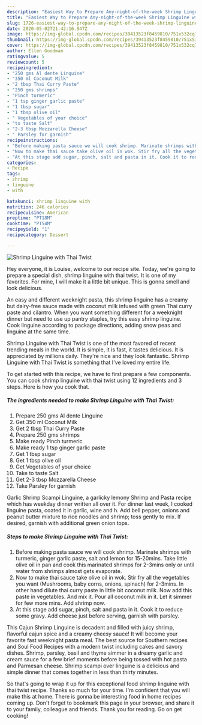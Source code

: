 ```yaml
---
description: "Easiest Way to Prepare Any-night-of-the-week Shrimp Linguine with Thai Twist"
title: "Easiest Way to Prepare Any-night-of-the-week Shrimp Linguine with Thai Twist"
slug: 1726-easiest-way-to-prepare-any-night-of-the-week-shrimp-linguine-with-thai-twist
date: 2020-05-02T21:42:16.947Z
image: https://img-global.cpcdn.com/recipes/39413523f8459810/751x532cq70/shrimp-linguine-with-thai-twist-recipe-main-photo.jpg
thumbnail: https://img-global.cpcdn.com/recipes/39413523f8459810/751x532cq70/shrimp-linguine-with-thai-twist-recipe-main-photo.jpg
cover: https://img-global.cpcdn.com/recipes/39413523f8459810/751x532cq70/shrimp-linguine-with-thai-twist-recipe-main-photo.jpg
author: Ellen Goodman
ratingvalue: 5
reviewcount: 5
recipeingredient:
- "250 gms Al dente Linguine"
- "350 ml Coconut Milk"
- "2 tbsp Thai Curry Paste"
- "250 gms shrimps"
- "Pinch turmeric"
- "1 tsp ginger garlic paste"
- "1 tbsp sugar"
- "1 tbsp olive oil"
- " Vegetables of your choice"
- "to taste Salt"
- "2-3 tbsp Mozzarella Cheese"
- " Parsley for garnish"
recipeinstructions:
- "Before making pasta sauce we will cook shrimp. Marinate shrimps with turmeric, ginger garlic paste, salt and lemon for 15-20mins. Take little olive oil in pan and cook this marinated shrimps for 2-3mins only or until water from shrimps almost gets evaporate."
- "Now to make thai sauce take olive oil in wok. Stir fry all the vegetables you want (Mushrooms, baby corns, onions, spinach) for 2-3mins. In other hand dilute thai curry paste in little bit coconut milk. Now add this paste in vegetables. And mix it. Pour all coconut milk in it. Let it simmer for few more mins. Add shrimp now."
- "At this stage add sugar, pinch, salt and pasta in it. Cook it to reduce some gravy. Add cheese just before serving, garnish with parsley."
categories:
- Recipe
tags:
- shrimp
- linguine
- with

katakunci: shrimp linguine with 
nutrition: 246 calories
recipecuisine: American
preptime: "PT18M"
cooktime: "PT54M"
recipeyield: "1"
recipecategory: Dessert

---
```



![Shrimp Linguine with Thai Twist](https://img-global.cpcdn.com/recipes/39413523f8459810/751x532cq70/shrimp-linguine-with-thai-twist-recipe-main-photo.jpg)

Hey everyone, it is Louise, welcome to our recipe site. Today, we're going to prepare a special dish, shrimp linguine with thai twist. It is one of my favorites. For mine, I will make it a little bit unique. This is gonna smell and look delicious.

An easy and different weeknight pasta, this shrimp linguine has a creamy but dairy-free sauce made with coconut milk infused with green Thai curry paste and cilantro. When you want something different for a weeknight dinner but need to use up pantry staples, try this easy shrimp linguine. Cook linguine according to package directions, adding snow peas and linguine at the same time.

Shrimp Linguine with Thai Twist is one of the most favored of recent trending meals in the world. It is simple, it is fast, it tastes delicious. It is appreciated by millions daily. They're nice and they look fantastic. Shrimp Linguine with Thai Twist is something that I've loved my entire life.


To get started with this recipe, we have to first prepare a few components. You can cook shrimp linguine with thai twist using 12 ingredients and 3 steps. Here is how you cook that.

<!--inarticleads1-->

##### The ingredients needed to make Shrimp Linguine with Thai Twist:

1. Prepare 250 gms Al dente Linguine
1. Get 350 ml Coconut Milk
1. Get 2 tbsp Thai Curry Paste
1. Prepare 250 gms shrimps
1. Make ready Pinch turmeric
1. Make ready 1 tsp ginger garlic paste
1. Get 1 tbsp sugar
1. Get 1 tbsp olive oil
1. Get  Vegetables of your choice
1. Take to taste Salt
1. Get 2-3 tbsp Mozzarella Cheese
1. Take  Parsley for garnish


Garlic Shrimp Scampi Linguine, a garlicky lemony Shrimp and Pasta recipe which has weekday dinner written all over it. For dinner last week, I cooked linguine pasta, coated it in garlic, wine and h. Add bell pepper, onions and peanut butter mixture to rice noodles and shrimp; toss gently to mix. If desired, garnish with additional green onion tops. 

<!--inarticleads2-->

##### Steps to make Shrimp Linguine with Thai Twist:

1. Before making pasta sauce we will cook shrimp. Marinate shrimps with turmeric, ginger garlic paste, salt and lemon for 15-20mins. Take little olive oil in pan and cook this marinated shrimps for 2-3mins only or until water from shrimps almost gets evaporate.
1. Now to make thai sauce take olive oil in wok. Stir fry all the vegetables you want (Mushrooms, baby corns, onions, spinach) for 2-3mins. In other hand dilute thai curry paste in little bit coconut milk. Now add this paste in vegetables. And mix it. Pour all coconut milk in it. Let it simmer for few more mins. Add shrimp now.
1. At this stage add sugar, pinch, salt and pasta in it. Cook it to reduce some gravy. Add cheese just before serving, garnish with parsley.


This Cajun Shrimp Linguine is decadent and filled with juicy shrimp, flavorful cajun spice and a creamy cheesy sauce! It will become your favorite fast weeknight pasta meal. The best source for Southern recipes and Soul Food Recipes with a modern twist including cakes and savory dishes. Shrimp, parsley, basil and thyme simmer in a dreamy garlic and cream sauce for a few brief moments before being tossed with hot pasta and Parmesan cheese. Shrimp scampi over linguine is a delicious and simple dinner that comes together in less than thirty minutes. 

So that's going to wrap it up for this exceptional food shrimp linguine with thai twist recipe. Thanks so much for your time. I'm confident that you will make this at home. There is gonna be interesting food in home recipes coming up. Don't forget to bookmark this page in your browser, and share it to your family, colleague and friends. Thank you for reading. Go on get cooking!
